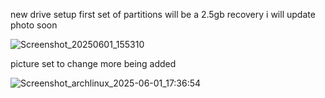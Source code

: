 new drive setup first set of partitions will be a 2.5gb recovery i will update photo soon

![Screenshot_20250601_155310](https://github.com/user-attachments/assets/e8a61d50-68de-4ff5-bd81-bee84bed094c)


picture set to change more being added

![Screenshot_archlinux_2025-06-01_17:36:54](https://github.com/user-attachments/assets/fe9b24fc-500d-496e-ac83-cffd78ac62e1)
